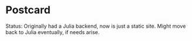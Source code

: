 # Postcard
Status: Originally had a Julia backend, now is just a static site. Might move back to Julia eventually, if needs arise.
